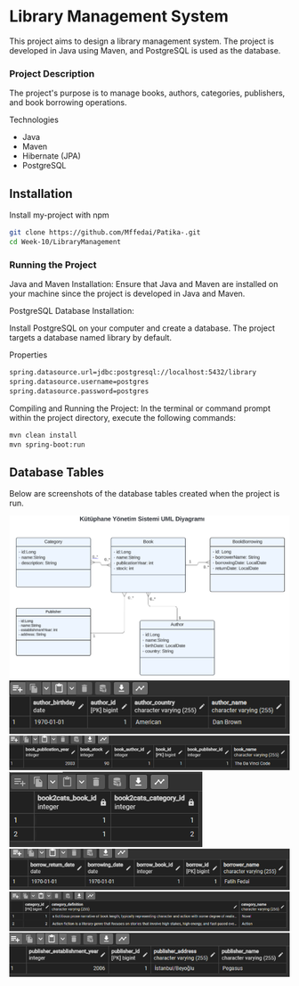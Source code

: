 
# Library Management System

This project aims to design a library management system. The project is developed in Java using Maven, and PostgreSQL is used as the database.

### Project Description
The project's purpose is to manage books, authors, categories, publishers, and book borrowing operations.

Technologies

- Java
- Maven
- Hibernate (JPA)
- PostgreSQL






## Installation

Install my-project with npm

```bash
git clone https://github.com/Mffedai/Patika-.git
cd Week-10/LibraryManagement
```
### Running the Project

Java and Maven Installation:
Ensure that Java and Maven are installed on your machine since the project is developed in Java and Maven.

PostgreSQL Database Installation:


Install PostgreSQL on your computer and create a database. The project targets a database named library by default.


Properties

```bash
spring.datasource.url=jdbc:postgresql://localhost:5432/library
spring.datasource.username=postgres
spring.datasource.password=postgres
```

Compiling and Running the Project:
In the terminal or command prompt within the project directory, execute the following commands:


```bash
mvn clean install
mvn spring-boot:run
```
## Database Tables

Below are screenshots of the database tables created when the project is run.

![shema](Week-10/LibraryManagement/src/images/shema.png)
![author](Week-10/LibraryManagement/src/images/author.png)
![book](Week-10/LibraryManagement/src/images/book.png)
![book2cat](Week-10/LibraryManagement/src/images/book2cat.png)
![borrow](Week-10/LibraryManagement/src/images/borrow.png)
![category](Week-10/LibraryManagement/src/images/category.png)
![publisher](Week-10/LibraryManagement/src/images/publisher.png)



